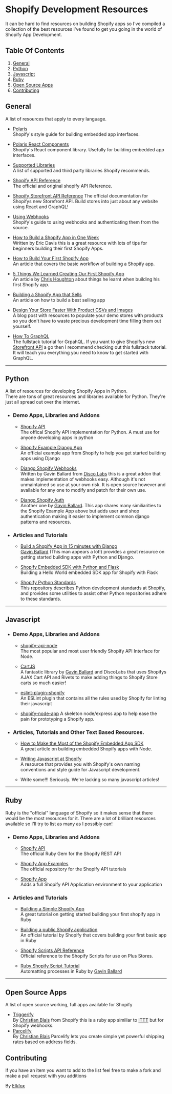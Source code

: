 # Shopify Development Resources
It can be hard to find resources on building Shopify apps so I've compiled a collection of the best resources I've found to get you going in the world of Shopify App Development.



## Table Of Contents

1. [General](#General)
2. [Python](#Python)
3. [Javascript](#Javascript)
4. [Ruby](#Ruby)
5. [Open Source Apps](#OpenSource)
5. [Contributing](#Contributing)



## <a name="General"></a>General
A list of resources that apply to every language.

- [Polaris](https://polaris.shopify.com/)  
Shopify's style guide for building embedded app interfaces.

- [Polaris React Components](https://github.com/shopify/polaris)  
Shopify's React component library. Usefully for building embedded app interfaces.

- [Supported Libraries](https://help.shopify.com/api/supported-libraries)  
A list of supported and third party libraries Shopify recommends.

- [Shopify API Reference](https://help.shopify.com/api/reference)  
The official and original shopify API Reference.

- [Shopify Storefront API Reference](https://help.shopify.com/api/storefront-api)
The official documentation for Shopifys new Storefront API. Build stores into just about any website using React and GraphQL!

- [Using Webhooks](https://help.shopify.com/api/getting-started/webhooks)  
Shopify's guide to using webhooks and authenticating them from the source.

- [How to Build a Shopify App in One Week](https://www.shopify.com.au/partners/blog/building-a-shopify-app-in-one-week)  
Written by Eric Davis this is a great resource with lots of tips for beginners building their first Shopify Apps.

- [How to Build Your First Shopify App](https://www.shopify.com.au/partners/blog/how-to-build-your-first-shopify-app)  
An article that covers the basic workflow of building a Shopify app.

- [5 Things We Learned Creating Our First Shopify App](https://www.shopify.com.au/partners/blog/16603843-5-things-we-learned-creating-our-first-shopify-app)  
An article by [Chris Houghton](https://twitter.com/CJHoughton) about things he learnt when building his first Shopify app.

- [Building a Shopify App that Sells](https://www.shopify.com/partners/blog/64209347-4-tips-for-building-a-shopify-app-that-sells)  
An article on how to build a best selling app  

- [Design Your Store Faster With Product CSVs and Images](https://www.shopify.ca/partners/blog/93467590-design-your-store-faster-with-product-csvs-and-images)  
A blog post with resources to populate your demo stores with products so you don't have to waste precious development time filling them out yourself.

- [How To GraphQL](https://www.howtographql.com/)  
The fullstack tutorial for GrpahQL. If you want to give Shopifys new [Storefront API](https://help.shopify.com/api/storefront-api) a go then I recommend checking out this fullstack tutorial. It will teach you everything you need to know to get started with GraphQL.
---

## <a name="Python"></a>Python
A list of resources for developing Shopify Apps in Python.  
There are tons of great resources and libraries available for Python. They're just all spread out over the internet.

- ### Demo Apps, Libraries and Addons
  - [Shopify API](https://github.com/Shopify/shopify_python_api)  
  The offical Shopify API implementation for Python. A must use for anyone developing apps in python

  - [Shopify Example Django App](https://github.com/Shopify/shopify_django_app)  
  An official example app from Shopify to help you get started building apps using Django

  - [Django Shopify Webhooks](https://github.com/discolabs/django-shopify-webhook)  
  Written by Gavin Ballard from [Disco Labs](https://www.discolabs.com/) this is a great addon that makes implementation of webhooks easy. Although it's not unmaintained so use at your own risk. It is open source however and available for any one to modify and patch for their own use.

  - [Django Shopify Auth](https://github.com/discolabs/django-shopify-auth)  
  Another one by [Gavin Ballard](http://www.gavinballard.com). This app shares many similiarities to the Shopify Example App above but adds user and shop authentication making it easier to implement common django patterns and resources.

- ### Articles and Tutorials  
  - [Build a Shopify App in 15 minutes with Django](http://gavinballard.com/shopify-app-in-15-minutes-with-django/)  
  [Gavin Ballard](http://www.gavinballard.com) (This man appears a lot!) provides a great resource on getting started building apps with Python and Django.

  - [Shopify Embedded SDK with Python and Flask](https://medium.com/@dernis/shopify-embedded-sdk-with-python-flask-6af197e88c63)  
  Building a Hello World embedded SDK app for Shopify with Flask

  - [Shopify Python Standards](https://github.com/Shopify/shopify_python)  
  This repository describes Python development standards at Shopify, and provides some utilities to assist other Python repositories adhere to these standards.
---

## <a name="Javascript"></a>Javascript

- ### Demo Apps, Libraries and Addons
  - [shopify-api-node](https://github.com/MONEI/Shopify-api-node)  
  The most popular and most user friendly Shopify API Interface for Node.

  - [CartJS](https://cartjs.org/)  
  A fantastic library by [Gavin Ballard](http://www.gavinballard.com) and DiscoLabs that uses Shopifys AJAX Cart API and Rivets to make adding things to Shopify Store carts so much easier!

  - [eslint-plugin-shopify](https://github.com/Shopify/eslint-plugin-shopify)  
  An ESLint plugin that contains all the rules used by Shopify for linting their javascript
  - [shopify-node-app](https://github.com/Elkfox/shopify-node-app)
  A skeleton node/express app to help ease the pain for prototyping a Shopify app.

- ### Articles, Tutorials and Other Text Based Resources.
  - [How to Make the Most of the Shopify Embedded App SDK](https://www.shopify.com.au/partners/blog/75776707-how-to-make-the-most-of-the-shopify-embedded-app-sdk)  
  A great article on building embedded Shopify apps with Node.

  - [Writing Javascript at Shopify](https://github.com/Shopify/javascript)  
  A resource that provides you with Shopify's own naming conventions and style guide for Javascript development.

  - Write some!!! Seriously. We're lacking so many javascript articles!
---
## <a name="Ruby"></a>Ruby
Ruby is the "official" language of Shopify so it makes sense that there would be the most resources for it. There are a lot of brilliant resources available so I'll try to list as many as I possibly can!

- ### Demo Apps, Libraries and Addons
  - [Shopify API](https://github.com/Shopify/shopify_api)  
  The official Ruby Gem for the Shopify REST API

  - [Shopify App Examples](https://github.com/Shopify/example-ruby-app)  
  The official repository for the Shopify API tutorials
  
  - [Shopify App](https://github.com/Shopify/shopify_app)  
  Adds a full Shopify API Application environment to your application

- ### Articles and Tutorials
  - [Building a Simple Shopify App](https://code.tutsplus.com/articles/building-a-simple-shopify-app--cms-26198)  
  A great tutorial on getting started building your first shopify app in Ruby

  - [Building a public Shopify application](https://help.shopify.com/api/tutorials/building-public-app)  
  An official tutorial by Shopify that covers building your first basic app in Ruby
  
  - [Shopify Scripts API Reference](https://help.shopify.com/api/tutorials/shopify-scripts)  
  Official reference to the Shopify Scripts for use on Plus Stores.

  - [Ruby Shopify Script Tutorial](http://gavinballard.com/ruby-shopify-script-tutorial/)  
  Automatting processes in Ruby by [Gavin Ballard](http://www.gavinballard.com)

---

## <a name="OpenSource"></a> Open Source Apps
A list of open source working, full apps available for Shopify

- [Triggerify](https://github.com/christianblais/triggerify)  
By [Christian Blais](https://github.com/christianblais) from Shopify this is a ruby app similiar to [ITTT](https://ifttt.com) but for Shopify webhooks.
- [Parcelify](https://github.com/christianblais/parcelify)  
By [Christian Blais](https://github.com/christianblais) Parcelify lets you create simple yet powerful shipping rates based on address fields.

## <a name="Contributing"></a>Contributing
If you have an item you want to add to the list feel free to make a fork and make a pull request with you additions


By [Elkfox](https://www.elkfox.com)

